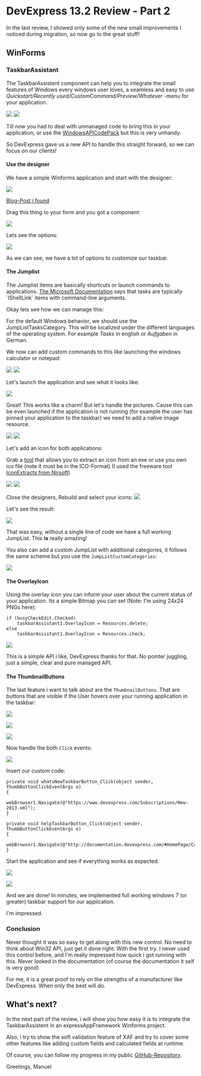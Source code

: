 # DevExpress 13.2 Review - Part 2 #

In the last review, I showed only some of the new small improvements I noticed during migration, so now go to the great stuff!

## WinForms ##

### TaskbarAssistant

The TaskbarAssistent component can help you to integrate the small features of Windows every windows user loves, a seamless and easy to use *Quickstart/Recently used/CustomCommand/Preview/Whatever* -menu for your application.

![](http://i.imgur.com/Z71xAuy.png)
![](http://i.imgur.com/O1cP3Ei.png)

Till now you had to deal with unmanaged code to bring this in your application, or use the [WindowsAPICodePack](http://archive.msdn.microsoft.com/WindowsAPICodePack) but this is very unhandy.

So DevExpress gave us a new API to handle this straight forward, so we can focus on our clients!

#### Use the designer ####

We have a simple Winforms application and start with the designer:

![](http://i.imgur.com/hjhRhyl.png)

[Blog-Post i found](http://web.archive.org/web/20080506103924/http://www.flawlesscode.com/post/2008/02/Enforcing-single-instance-with-argument-passing.aspx)

Drag this thing to your form and you got a component:

![](http://i.imgur.com/uCPzjhA.png)

Lets see the options:

![](http://i.imgur.com/a5a8Dm8.png)

As we can see, we have a lot of options to customize our taskbar. 

#### The Jumplist ####

The Jumplist items are basically shortcuts or launch commands to applications. [The Microsoft Documentation](http://msdn.microsoft.com/en-us/library/windows/desktop/dd378460(v=vs.85).aspx#dests) says that tasks are typically `IShellLink` items with command-line arguments.

Okay lets see how we can manage this:

For the default Windows behavior, we should use the JumpListTasksCategory. This will be localized under the different languages of the operating system. For example *Tasks* in english or *Aufgaben* in German.

We now can add custom commands to this like launching the windows calculator or notepad:

![](http://i.imgur.com/sGBxn70.png)
![](http://i.imgur.com/WgIIK1J.png)

Let's launch the application and see what it looks like:

![](http://i.imgur.com/3KUxzCJ.png)

Great! This works like a charm! But let's handle the pictures. Cause this can be even launched if the application is not running (for example the user has pinned your application to the taskbar) we need to add a native image resource.

![](http://i.imgur.com/DFTPV6w.png)
![](http://i.imgur.com/3BhqrxZ.png)

Let's add an icon for both applications:

Grab a [tool](https://www.google.com/search?q=extract+icon+from+exe+&oq=extract+icon+from+exe+&aqs=chrome..69i57j69i59j0l4.4427j0j4&sourceid=chrome&espv=210&es_sm=122&ie=UTF-8) that allows you to extract an icon from an exe or use you own ico file (note it must be in the ICO-Format) (I used the freeware tool [IconExtracts from Nirsoft](http://www.nirsoft.net/))

![](http://i.imgur.com/9K48qyU.png)
![](http://i.imgur.com/JkUHJPo.png)

Close the designers, Rebuild and select your icons:
![](http://i.imgur.com/qxKQBF1.png)

Let's see the result:

![](http://i.imgur.com/Q3EK8Kk.png)

That was easy, without a single line of code we have a full working JumpList. This **is** really amazing!

You also can add a custom JumpList with additional categories, it follows the same scheme but you use the `JumpListCustomCategories`:

![](http://i.imgur.com/xe4taCQ.png)

#### The OverlayIcon ####

Using the overlay icon you can inform your user about the current status of your application. Its a simple Bitmap you can set (Note: I'm using 24x24 PNGs here):

    if (busyCheckEdit.Checked)
        taskbarAssistant1.OverlayIcon = Resources.delete;
    else
        taskbarAssistant1.OverlayIcon = Resources.check;

![](http://i.imgur.com/K2LU3uq.png)

This is a simple API i like, DevExpress thanks for that. No pointer juggling, just a simple, clear and pure managed API.


#### The ThumbnailButtons ####

The last feature i want to talk about are the `ThumbnailButtons`. That are buttons that are visible if the User hovers over your running application in the taskbar:

![](http://i.imgur.com/r8JLKST.png)

![](http://i.imgur.com/eAiESGb.png)

![](http://i.imgur.com/ADix3kn.png)

Now handle the both `Click` events:

![](http://i.imgur.com/tBz69d9.png)

Insert our custom code:

    private void whatsNewTaskbarButton_Click(object sender, ThumbButtonClickEventArgs e)
    {
        webBrowser1.Navigate(@"https://www.devexpress.com/Subscriptions/New-2013.xml");
    }

    private void helpTaskbarButton_Click(object sender, ThumbButtonClickEventArgs e)
    {
        webBrowser1.Navigate(@"http://documentation.devexpress.com/#HomePage/CustomDocument9453");
    }

Start the application and see if everything works as expected.

![](http://i.imgur.com/f3sqaL8.png)

![](http://i.imgur.com/W1BJ1d4.png)

And we are done! In minutes, we implemented full working windows 7 (or greater) taskbar support for our application.

I'm impressed.

### Conclusion ###

Never thought it was so easy to get along with this new control. No need to think about Win32 API, just get it done right. With the first try. I never used this control before, and I'm really impressed how quick i got running with this. Never looked in the documentation (of course the documentation it self is very good)

For me, it is a great proof to rely on the strengths of a manufacturer like DevExpress. When only the best will do.

## What's next? ##

In the next part of the review, i will show you how easy it is to integrate the TaskbarAssistent in an expressAppFramework Winforms project.

Also, i try to show the soft validation feature of XAF and try to cover some other features like adding custom fields and calculated fields at runtime.


Of course, you can follow my progress in my public [GitHub-Repository](https://github.com/biohazard999/DX13_2).

Greetings, Manuel